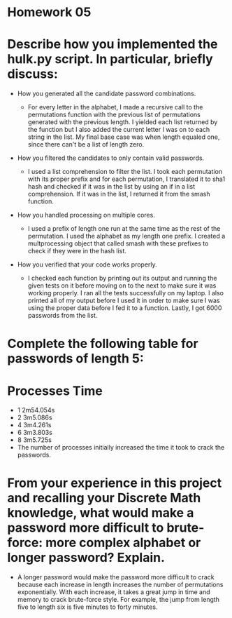 Homework 05
===========

# Describe how you implemented the hulk.py script. In particular, briefly discuss:

- How you generated all the candidate password combinations.
  - For every letter in the alphabet, I made a recursive call to the permutations function with the previous list of permutations generated with the previous length. I yielded each list returned by the function but I also added the current letter I was on to each string in the list. My final base case was when length equaled one, since there can't be a list of length zero.

- How you filtered the candidates to only contain valid passwords.
  - I used a list comprehension to filter the list. I took each permutation with its proper prefix and for each permutation, I translated it to sha1 hash and checked if it was in the list by using an if in a list comprehension. If it was in the list, I returned it from the smash function.

- How you handled processing on multiple cores.
  - I used a prefix of length one run at the same time as the rest of the permutation. I used the alphabet as my length one prefix. I created a multprocessing object that called smash with these prefixes to check if they were in the hash list.

- How you verified that your code works properly.
  - I checked each function by printing out its output and running the given tests on it before moving on to the next to make sure it was working properly. I ran all the tests successfully on my laptop. I also printed all of my output before I used it in order to make sure I was using the proper data before I fed it to a function. Lastly, I got 6000 passwords from the list.

# Complete the following table for passwords of length 5:
# Processes	Time
- 1	          2m54.054s
- 2           3m5.086s
- 4           3m4.261s
- 6           3m3.803s
- 8           3m5.725s
- The number of processes initially increased the time it took to crack the passwords.

# From your experience in this project and recalling your Discrete Math knowledge, what would make a password more difficult to brute-force: more complex alphabet or longer password? Explain.
  - A longer password would make the password more difficult to crack because each increase in length increases the number of permutations exponentially. With each increase, it takes a great jump in time and memory to crack brute-force style. For example, the jump from length five to length six is five minutes to forty minutes.
